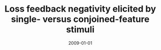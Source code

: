 ---
title: "Loss feedback negativity elicited by single- versus conjoined-feature stimuli"
category: manuscripts
collection: publications
permalink: /publication/2009-loss-feedback-negativity-elicited/
date: 2009-01-01
venue: "Neuroreport"
paperurl: ""  # Add real URL if available
citation: 'Liu, Y., & Gehring, W. J. (2009). "Loss feedback negativity elicited by single- versus conjoined-feature stimuli." <i>Neuroreport</i>, 20(6), 632-636.'
---